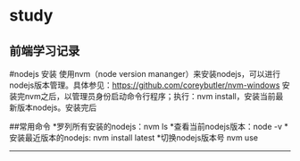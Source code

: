 # study
前端学习记录
--------
#nodejs 安装
使用nvm（node version  mananger）来安装nodejs，可以进行nodejs版本管理。具体参见：<https://github.com/coreybutler/nvm-windows>
安装完nvm之后，以管理员身份启动命令行程序；执行：nvm install，安装当前最新版本nodejs。安装完后

##常用命令 
*罗列所有安装的nodejs：nvm ls 
*查看当前nodejs版本：node -v
*安装最近版本的nodejs: nvm install latest
*切换nodejs版本号 nvm use <version>

-------
